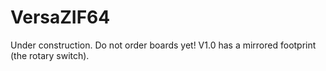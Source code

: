 # VersaZIF64

Under construction. Do not order boards yet! V1.0 has a mirrored footprint (the rotary switch).
